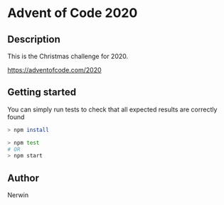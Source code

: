 # Advent of Code 2020

## Description

This is the Christmas challenge for 2020.

https://adventofcode.com/2020

## Getting started

You can simply run tests to check that all expected results are correctly found
```sh
> npm install

> npm test
# OR
> npm start
```


## Author

Nerwin
